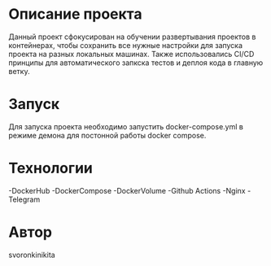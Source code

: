 # Описание проекта

Данный проект сфокусирован на обучении развертывания проектов в контейнерах, чтобы сохранить все нужные настройки для запуска проекта на разных локальных машинах. Также использовались CI/CD принципы для автоматического запкска тестов и деплоя кода в главную ветку.

# Запуск

Для запуска проекта необходимо запустить docker-compose.yml в режиме демона для постонной работы docker compose.

# Технологии

-DockerHub
-DockerCompose
-DockerVolume
-Github Actions
-Nginx
-Telegram

# Автор

svoronkinikita

